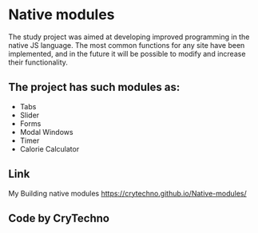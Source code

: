 # Native modules
The study project was aimed at developing improved programming in the native JS language.
The most common functions for any site have been implemented, and in the future it will be possible to modify and increase their functionality.

## The project has such modules as:

 - Tabs
 - Slider
 - Forms
 - Modal Windows
 - Timer
 - Calorie Calculator


## Link
My Building native modules https://crytechno.github.io/Native-modules/

## Code by CryTechno
